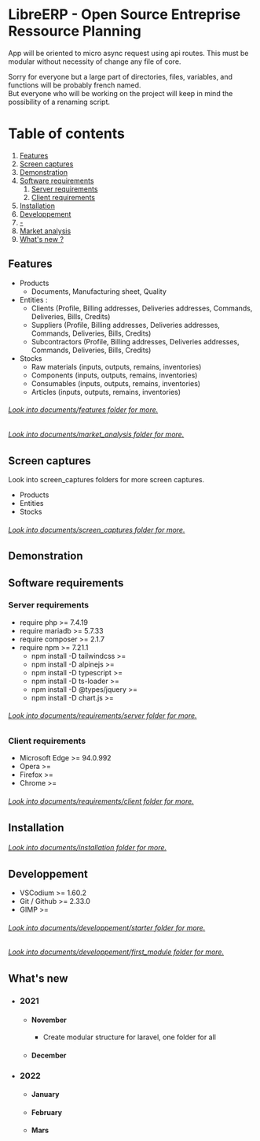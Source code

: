 # LibreERP - Open Source Entreprise Ressource Planning

App will be oriented to micro async request using api routes.
This must be modular without necessity of change any file of core.

Sorry for everyone but a large part of directories, files, variables, and functions will be probably french named.\
But everyone who will be working on the project will keep in mind the possibility of a renaming script.

# Table of contents
1. [Features](#features)
2. [Screen captures](#screen-captures)
3. [Demonstration](#demonstration)
5. [Software requirements](#software-requirements)
    1. [Server requirements](#server-requirements)
    2. [Client requirements](#client-requirements)
7. [Installation](#installation)
8. [Developpement](#developpement)
9. [-](#-)
10. [Market analysis](#market-analysis)
11. [What's new ?](#what-s-new)

## Features
* Products
    * Documents, Manufacturing sheet, Quality
* Entities :
    * Clients (Profile, Billing addresses, Deliveries addresses, Commands, Deliveries, Bills, Credits)
    * Suppliers (Profile, Billing addresses, Deliveries addresses, Commands, Deliveries, Bills, Credits)
    * Subcontractors (Profile, Billing addresses, Deliveries addresses, Commands, Deliveries, Bills, Credits)
* Stocks
    * Raw materials (inputs, outputs, remains, inventories)
    * Components (inputs, outputs, remains, inventories)
    * Consumables (inputs, outputs, remains, inventories)
    * Articles (inputs, outputs, remains, inventories)

###### [Look into documents/features folder for more.](https://github.com/threadom/LibreERP/tree/main/documents/features)
###### [Look into documents/market_analysis folder for more.](https://github.com/threadom/LibreERP/tree/main/documents/market_analysis)

## Screen captures
Look into screen_captures folders for more screen captures.
* Products
* Entities
* Stocks

###### [Look into documents/screen_captures folder for more.](https://github.com/threadom/LibreERP/tree/main/documents/screen_captures)

## Demonstration

## Software requirements

### Server requirements
* require php                       >= 7.4.19
* require mariadb                   >= 5.7.33
* require composer                  >= 2.1.7
* require npm                       >= 7.21.1
    * npm install -D tailwindcss    >=
    * npm install -D alpinejs       >=
    * npm install -D typescript     >= 
    * npm install -D ts-loader      >= 
    * npm install -D @types/jquery  >= 
    * npm install -D chart.js       >= 

###### [Look into documents/requirements/server folder for more.](https://github.com/threadom/LibreERP/tree/main/requirements/server)

### Client requirements
* Microsoft Edge                    >= 94.0.992
* Opera                             >= 
* Firefox                           >=
* Chrome                            >=

###### [Look into documents/requirements/client folder for more.](https://github.com/threadom/LibreERP/tree/main/requirements/client)

## Installation

###### [Look into documents/installation folder for more.](https://github.com/threadom/LibreERP/tree/main/documents/installation)

## Developpement
* VSCodium                          >= 1.60.2
* Git / Github                      >= 2.33.0
* GIMP                              >= 

###### [Look into documents/developpement/starter folder for more.](https://github.com/threadom/LibreERP/tree/main/documents/developpement/starter)
###### [Look into documents/developpement/first_module folder for more.](https://github.com/threadom/LibreERP/tree/main/documents/developpement/starter)

## What's new
* ### 2021
    * #### November
        * Create modular structure for laravel, one folder for all
    * #### December
* ### 2022
    * #### January
    * #### February
    * #### Mars


